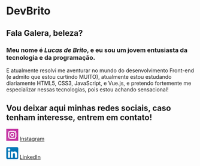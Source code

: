 # DevBrito

## Fala Galera, beleza?

### Meu nome é _Lucas de Brito_, e eu sou um jovem entusiasta da tecnologia e da programação.

E atualmente resolvi me aventurar no mundo do desenvolvimento Front-end (e admito que estou curtindo MUITO), atualmente estou estudando diariamente HTML5, CSS3, JavaScript, e Vue.js, e pretendo fortemente me especializar nessas tecnologias, pois estou achando sensacional!

## Vou deixar aqui minhas redes sociais, caso tenham interesse, entrem em contato!

![Instagram](./images/instagram.png) [Instagram](https://www.instagram.com/lucasdebrito12/)

![LinkedIn](./images/linkedin.png) [LinkedIn](https://www.linkedin.com/in/lucas-brito-972b18182/)
